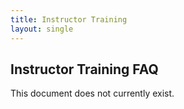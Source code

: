 ```yaml
---
title: Instructor Training
layout: single
---
```


## Instructor Training FAQ

This document does not currently exist.